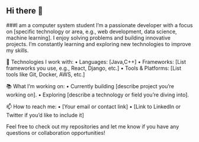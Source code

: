 ## Hi there 👋
###I am a computer system student
I’m a passionate developer with a focus on [specific technology or area, e.g., web development, data science, machine learning]. I enjoy solving problems and building innovative projects. I’m constantly learning and exploring new technologies to improve my skills.

🚀 Technologies I work with:
	•	Languages: [Java,C++]
	•	Frameworks: [List frameworks you use, e.g., React, Django, etc.]
	•	Tools & Platforms: [List tools like Git, Docker, AWS, etc.]

📚 What I’m working on:
	•	Currently building [describe project you’re working on].
	•	Exploring [describe a technology or field you’re diving into].

📫 How to reach me:
	•	[Your email or contact link]
	•	[Link to LinkedIn or Twitter if you’d like to include it]

Feel free to check out my repositories and let me know if you have any questions or collaboration opportunities!

